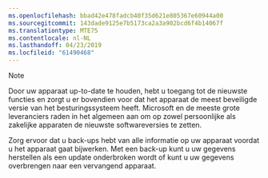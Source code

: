 ```yaml
---
ms.openlocfilehash: bbad42e478fadcb40f35d621e805367e60944a00
ms.sourcegitcommit: 143dade9125e7b5173ca2a3a902bcd6f4b14067f
ms.translationtype: MTE75
ms.contentlocale: nl-NL
ms.lasthandoff: 04/23/2019
ms.locfileid: "61490468"
---
```

  > [!NOTE]
  > Door uw apparaat up-to-date te houden, hebt u toegang tot de nieuwste functies en zorgt u er bovendien voor dat het apparaat de meest beveiligde versie van het besturingssysteem heeft. Microsoft en de meeste grote leveranciers raden in het algemeen aan om op zowel persoonlijke als zakelijke apparaten de nieuwste softwareversies te zetten.

Zorg ervoor dat u back-ups hebt van alle informatie op uw apparaat voordat u het apparaat gaat bijwerken. Met een back-up kunt u uw gegevens herstellen als een update onderbroken wordt of kunt u uw gegevens overbrengen naar een vervangend apparaat. 
